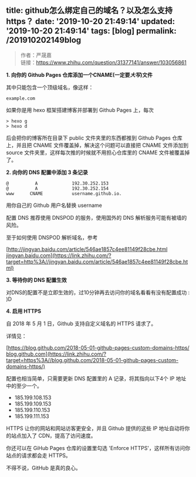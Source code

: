 title: github怎么绑定自己的域名？以及怎么支持https？
date: '2019-10-20 21:49:14'
updated: '2019-10-20 21:49:14'
tags: [blog]
permalink: /201910202149blog
---
> 作者：严晟嘉   
链接：https://www.zhihu.com/question/31377141/answer/103056861


**1. 向你的 Github Pages 仓库添加一个CNAME(一定要*大写*)文件**

其中只能包含一个顶级域名，像这样：

```text
example.com
```

  

如果你是用 hexo 框架搭建博客并部署到 Github Pages 上，每次

```text
> hexo g
> hexo d
```

后会把你的博客所在目录下 public 文件夹里的东西都推到 Github Pages 仓库上，并且把 CNAME 文件覆盖掉，解决这个问题可以直接把 CNAME 文件添加到 source 文件夹里，这样每次推的时候就不用担心仓库里的 CNAME 文件被覆盖掉了。

  

**2. 向你的 DNS 配置中添加 3 条记录**

```text
@          A             192.30.252.153
@          A             192.30.252.154
www      CNAME           username.github.io.
```

用你自己的 Github 用户名替换 username

配置 DNS 推荐使用 DNSPOD 的服务，使用国外的 DNS 解析服务可能有被墙的风险。

至于如何使用 DNSPOD 解析域名，参考  

[http://jingyan.baidu.com/article/546ae1857c4ee81149f28cbe.html​jingyan.baidu.com](https://link.zhihu.com/?target=http%3A//jingyan.baidu.com/article/546ae1857c4ee81149f28cbe.html)

  

**3. 等待你的 DNS 配置生效**

对DNS的配置不是立即生效的，过10分钟再去访问你的域名看看有没有配置成功 : )D

  

**4. 启用 HTTPS**

自 2018 年 5 月 1 日，Github 支持自定义域名的 HTTPS 请求了。

详情见：

[https://blog.github.com/2018-05-01-github-pages-custom-domains-https/​blog.github.com](https://link.zhihu.com/?target=https%3A//blog.github.com/2018-05-01-github-pages-custom-domains-https/)

配置也相当简单，只需要更新 DNS 配置里的 A 记录，将其指向以下4个 IP 地址中的至少一个。

* 185.199.108.153
* 185.199.109.153
* 185.199.110.153
* 185.199.111.153

HTTPS 让你的网站和网站访客更安全，并且 Github 提供的这些 IP 地址自动将你的站点加入了 CDN，提高了访问速度。

你还可以在 GiHub Pages 仓库的设置里勾选 'Enforce HTTPS'，这样所有访问你站点的请求都会走 HTTPS。

不得不说，GitHub 是真的良心。
